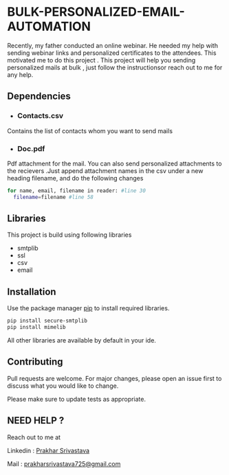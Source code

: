 # BULK-PERSONALIZED-EMAIL-AUTOMATION
Recently, my father conducted an online webinar.
He needed my help with sending webinar links and personalized certificates to the attendees.
This motivated me to do this project .
This project will help you sending personalized mails at bulk , just follow the instructionsor reach out to me for any help.

## Dependencies
- ### Contacts.csv 
Contains the list of contacts whom you want to send mails 

- ### Doc.pdf 
Pdf attachment for the mail. You can also send personalized attachments to the recievers .Just append attachment names in the csv under a new heading filename, and do the following changes
```bash
for name, email, filename in reader: #line 30
  filename=filename #line 58
```

## Libraries
This project is build using following libraries 
 - smtplib
 - ssl
 - csv
 - email 

## Installation

Use the package manager [pip](https://pip.pypa.io/en/stable/) to install required libraries.

```bash
pip install secure-smtplib
pip install mimelib
```
All other libraries are available by default in your ide.

## Contributing
Pull requests are welcome. For major changes, please open an issue first to discuss what you would like to change.

Please make sure to update tests as appropriate.

## NEED HELP ?
Reach out to me at 

Linkedin : [Prakhar Srivastava](https://www.linkedin.com/in/prakhar-srivastava-14b660193/)

Mail : prakharsrivastava725@gmail.com
